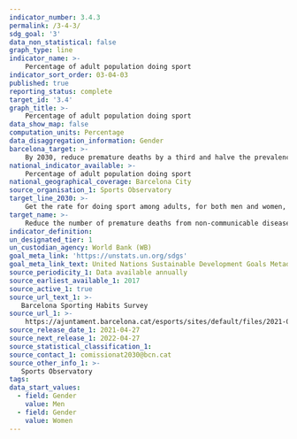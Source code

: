 ```yaml
---
indicator_number: 3.4.3
permalink: /3-4-3/
sdg_goal: '3'
data_non_statistical: false
graph_type: line
indicator_name: >-
    Percentage of adult population doing sport
indicator_sort_order: 03-04-03
published: true
reporting_status: complete
target_id: '3.4'
graph_title: >-
    Percentage of adult population doing sport
data_show_map: false
computation_units: Percentage
data_disaggregation_information: Gender
barcelona_target: >-
    By 2030, reduce premature deaths by a third and halve the prevalence of psychological suffering, as well doing more to promote health
national_indicator_available: >-
    Percentage of adult population doing sport
national_geographical_coverage: Barcelona City 
source_organisation_1: Sports Observatory
target_line_2030: >-
    Get the rate for doing sport among adults, for both men and women, to above 80%
target_name: >-
    Reduce the number of premature deaths from non-communicable diseases by one third, through prevention and treatment, as well as promoting mental heath and well-being.
indicator_definition:
un_designated_tier: 1
un_custodian_agency: World Bank (WB)
goal_meta_link: 'https://unstats.un.org/sdgs'
goal_meta_link_text: United Nations Sustainable Development Goals Metadata (pdf 894kB)
source_periodicity_1: Data available annually
source_earliest_available_1: 2017
source_active_1: true
source_url_text_1: >-
   Barcelona Sporting Habits Survey
source_url_1: >-
    https://ajuntament.barcelona.cat/esports/sites/default/files/2021-05/informe_complet_-_enquesta_dhabits_esportius_de_la_poblacio_adulta_de_barcelona_2017.pdf
source_release_date_1: 2021-04-27
source_next_release_1: 2022-04-27
source_statistical_classification_1: 
source_contact_1: comissionat2030@bcn.cat
source_other_info_1: >-
   Sports Observatory
tags:
data_start_values:
  - field: Gender
    value: Men
  - field: Gender  
    value: Women
---
```

